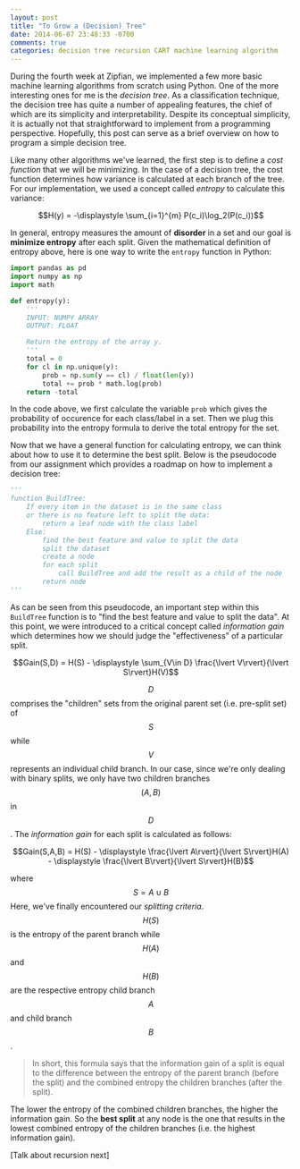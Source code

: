 ```yaml
---
layout: post
title: "To Grow a (Decision) Tree"
date: 2014-06-07 23:48:33 -0700
comments: true
categories: decision tree recursion CART machine learning algorithm
---
```


During the fourth week at Zipfian, we implemented a few more basic machine learning algorithms from scratch using Python. One of the more interesting ones for me is the *decision tree*. As a classification technique, the decision tree has quite a number of appealing features, the chief of which are its simplicity and interpretability. Despite its conceptual simplicity, it is actually not that straightforward to implement from a programming perspective. Hopefully, this post can serve as a brief overview on how to program a simple decision tree. 

Like many other algorithms we've learned, the first step is to define a *cost function* that we will be minimizing. In the case of a decision tree, the cost function determines how variance is calculated at each branch of the tree. For our implementation, we used a concept called *entropy* to calculate this variance:

$$H(y) =  -\displaystyle \sum_{i=1}^{m} P(c_i)\log_2(P(c_i))$$

<!-- more -->

In general, entropy measures the amount of **disorder** in a set and our goal is **minimize entropy** after each split. Given the mathematical definition of entropy above, here is one way to write the `entropy` function in Python:

```python
import pandas as pd
import numpy as np
import math

def entropy(y):
    '''
    INPUT: NUMPY ARRAY
    OUTPUT: FLOAT

    Return the entropy of the array y.
    '''
    total = 0
    for cl in np.unique(y):
        prob = np.sum(y == cl) / float(len(y))
        total += prob * math.log(prob)
    return -total
```

In the code above, we first calculate the variable `prob` which gives the probability of occurence for each class/label in a set. Then we plug this probability into the entropy formula to derive the total entropy for the set.

Now that we have a general function for calculating entropy, we can think about how to use it to determine the best split. Below is the pseudocode from our assignment which provides a roadmap on how to implement a decision tree:

```python
'''
function BuildTree:
    If every item in the dataset is in the same class
    or there is no feature left to split the data:
        return a leaf node with the class label
    Else:
        find the best feature and value to split the data 
        split the dataset
        create a node
        for each split
            call BuildTree and add the result as a child of the node
        return node
'''
```

As can be seen from this pseudocode, an important step within this `BuildTree` function is to "find the best feature and value to split the data". At this point, we were introduced to a critical concept called *information gain* which determines how we should judge the "effectiveness" of a particular split.

$$Gain(S,D) =  H(S) - \displaystyle \sum_{V\in D} \frac{\lvert V\rvert}{\lvert S\rvert}H(V)$$

$$D$$ comprises the "children" sets from the original parent set (i.e. pre-split set) of $$S$$ while $$V$$ represents an individual child branch. In our case, since we're only dealing with binary splits, we only have two children branches $$(A,B)$$ in $$D$$. The *information gain* for each split is calculated as follows:

$$Gain(S,A,B) =  H(S) - \displaystyle \frac{\lvert A\rvert}{\lvert S\rvert}H(A) - \displaystyle \frac{\lvert B\rvert}{\lvert S\rvert}H(B)$$

where $$S = A \cup B$$ Here, we've finally encountered our *splitting criteria*. $$H(S)$$ is the entropy of the parent branch while $$H(A)$$ and $$H(B)$$ are the respective entropy child branch $$A$$ and child branch $$B$$. 

>In short, this formula says that the information gain of a split is equal to the difference between the entropy of the parent branch (before the split) and the combined entropy the children branches (after the split). 

The lower the entropy of the combined children branches, the higher the information gain. So the **best split** at any node is the one that results in the lowest combined entropy of the children branches (i.e. the highest information gain).

[Talk about recursion next]








